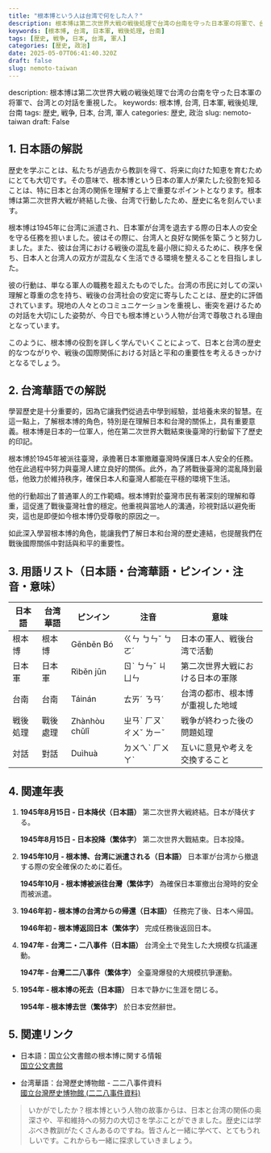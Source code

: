 ```yaml
---
title: "根本博という人は台湾で何をした人？"
description: 根本博は第二次世界大戦の戦後処理で台湾の台南を守った日本軍の将軍で、台湾との対話を重視した。
keywords: [根本博, 台湾, 日本軍, 戦後処理, 台南]
tags: [歴史, 戦争, 日本, 台湾, 軍人]
categories: [歴史, 政治]
date: 2025-05-07T06:41:40.320Z
draft: false
slug: nemoto-taiwan
---
```


description: 根本博は第二次世界大戦の戦後処理で台湾の台南を守った日本軍の将軍で、台湾との対話を重視した。
keywords: 根本博, 台湾, 日本軍, 戦後処理, 台南
tags: 歴史, 戦争, 日本, 台湾, 軍人
categories: 歴史, 政治
slug: nemoto-taiwan
draft: False

## 1. 日本語の解説

歴史を学ぶことは、私たちが過去から教訓を得て、将来に向けた知恵を育むためにとても大切です。その意味で、根本博という日本の軍人が果たした役割を知ることは、特に日本と台湾の関係を理解する上で重要なポイントとなります。根本博は第二次世界大戦が終結した後、台湾で行動したため、歴史に名を刻んでいます。

根本博は1945年に台湾に派遣され、日本軍が台湾を退去する際の日本人の安全を守る任務を担いました。彼はその際に、台湾人と良好な関係を築こうと努力しました。また、彼は台湾における戦後の混乱を最小限に抑えるために、秩序を保ち、日本人と台湾人の双方が混乱なく生活できる環境を整えることを目指しました。

彼の行動は、単なる軍人の職務を超えたものでした。台湾の市民に対しての深い理解と尊重の念を持ち、戦後の台湾社会の安定に寄与したことは、歴史的に評価されています。現地の人々とのコミュニケーションを重視し、衝突を避けるための対話を大切にした姿勢が、今日でも根本博という人物が台湾で尊敬される理由となっています。

このように、根本博の役割を詳しく学んでいくことによって、日本と台湾の歴史的なつながりや、戦後の国際関係における対話と平和の重要性を考えるきっかけとなるでしょう。

## 2. 台湾華語での解説

學習歷史是十分重要的，因為它讓我們從過去中學到經驗，並培養未來的智慧。在這一點上，了解根本博的角色，特別是在理解日本和台灣的關係上，具有重要意義。根本博是日本的一位軍人，他在第二次世界大戰結束後臺灣的行動留下了歷史的印記。

根本博於1945年被派往臺灣，承擔著日本軍撤離臺灣時保護日本人安全的任務。他在此過程中努力與臺灣人建立良好的關係。此外，為了將戰後臺灣的混亂降到最低，他致力於維持秩序，確保日本人和臺灣人都能在平穩的環境下生活。

他的行動超出了普通軍人的工作範疇。根本博對於臺灣市民有著深刻的理解和尊重，這促進了戰後臺灣社會的穩定。他重視與當地人的溝通，珍視對話以避免衝突，這也是即便如今根本博仍受尊敬的原因之一。

如此深入學習根本博的角色，能讓我們了解日本和台灣的歷史連結，也提醒我們在戰後國際關係中對話與和平的重要性。

## 3. 用語リスト（日本語・台湾華語・ピンイン・注音・意味）

| 日本語   | 台湾華語      | ピンイン             | 注音     | 意味                                   |
|----------|---------------|----------------------|----------|----------------------------------------|
| 根本博   | 根本博        | Gēnběn Bó            | ㄍㄣ ㄅㄣˇ ㄅㄛˊ | 日本の軍人、戦後台湾で活動             |
| 日本軍   | 日本軍        | Rìběn jūn            | ㄖˋ ㄅㄣˇ ㄐㄩㄣ  | 第二次世界大戦における日本の軍隊       |
| 台南     | 台南          | Táinán               | ㄊㄞˊ ㄋㄢˊ     | 台湾の都市、根本博が重視した地域       |
| 戦後処理 | 戰後處理      | Zhànhòu chǔlǐ        | ㄓㄢˋ ㄏㄡˋ ㄔㄨˇ ㄌㄧˇ | 戦争が終わった後の問題処理             |
| 対話     | 對話          | Duìhuà               | ㄉㄨㄟˋ ㄏㄨㄚˋ  | 互いに意見や考えを交換すること         |

## 4. 関連年表

1. **1945年8月15日 - 日本降伏（日本語）**
   第二次世界大戦終結。日本が降伏する。
   
   **1945年8月15日 - 日本投降（繁体字）**
   第二次世界大戰結束。日本投降。

2. **1945年10月 - 根本博、台湾に派遣される（日本語）**
   日本軍が台湾から撤退する際の安全確保のために着任。

   **1945年10月 - 根本博被派往台灣（繁体字）**
   為確保日本軍撤出台灣時的安全而被派遣。

3. **1946年初 - 根本博の台湾からの帰還（日本語）**
   任務完了後、日本へ帰国。

   **1946年初 - 根本博返回日本（繁体字）**
   完成任務後返回日本。

4. **1947年 - 台湾二・二八事件（日本語）**
   台湾全土で発生した大規模な抗議運動。

   **1947年 - 台灣二二八事件（繁体字）**
   全臺灣爆發的大規模抗爭運動。

5. **1954年 - 根本博の死去（日本語）**
   日本で静かに生涯を閉じる。

   **1954年 - 根本博去世（繁体字）**
   於日本安然辭世。

## 5. 関連リンク

- 日本語：国立公文書館の根本博に関する情報  
  [国立公文書館](https://www.archives.go.jp/)

- 台湾華語：台灣歷史博物館 - 二二八事件資料  
  [國立台灣歷史博物館 (二二八事件資料)](https://www.nmth.gov.tw/228)

> いかがでしたか？根本博という人物の故事からは、日本と台湾の関係の奥深さや、平和維持への努力の大切さを学ぶことができました。歴史には学ぶべき教訓がたくさんあるのですね。皆さんと一緒に学べて、とてもうれしいです。これからも一緒に探求していきましょう。